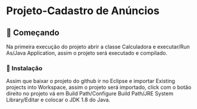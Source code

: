 # Projeto-Cadastro de Anúncios

## 🚀 Começando

Na primeira execução do projeto abrir a classe Calculadora e executar/Run As/Java Application, assim o projeto será executado e compilado.

### 🔧 Instalação

Assim que baixar o projeto do github ir no Eclipse e importar Existing projects into Workspace, assim o projeto será importado, click com o botão direito no projeto vá em Build Path/Configure Build Path/JRE System Library/Editar e colocar o JDK 1.8 do Java.

